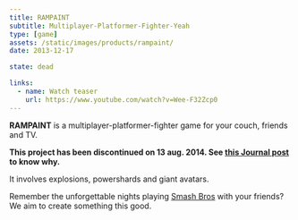 ```yaml
---
title: RAMPAINT
subtitle: Multiplayer-Platformer-Fighter-Yeah
type: [game]
assets: /static/images/products/rampaint/
date: 2013-12-17

state: dead

links:
  - name: Watch teaser
    url: https://www.youtube.com/watch?v=Wee-F32Zcp0
---
```


**RAMPAINT** is a multiplayer-platformer-fighter game for your couch, friends and TV.

**This project has been discontinued on 13 aug. 2014. See [this Journal post](/2014/08/pixelnest-overview/) to know why.**

It involves explosions, powershards and giant avatars.

Remember the unforgettable nights playing [Smash Bros](http://www.smashbros.com/) with your friends? We aim to create something this good.
